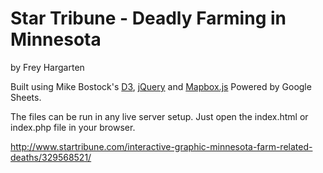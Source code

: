 Star Tribune - Deadly Farming in Minnesota
================

by Frey Hargarten

Built using Mike Bostock's [D3](https://github.com/mbostock/d3), [jQuery](https://github.com/jquery/jquery) and [Mapbox.js](https://www.mapbox.com/mapbox.js/api/v2.2.2/) Powered by Google Sheets.

The files can be run in any live server setup. Just open the index.html or index.php file in your browser.

http://www.startribune.com/interactive-graphic-minnesota-farm-related-deaths/329568521/
